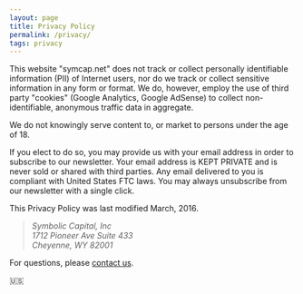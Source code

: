 ```yaml
---
layout: page
title: Privacy Policy 
permalink: /privacy/
tags: privacy
---
```


This website "symcap.net" does not track or collect personally identifiable information (PII) of Internet users, nor do we track or collect sensitive information in any form or format. We do, however, employ the use of third party "cookies" (Google Analytics, Google AdSense) to collect non-identifiable, anonymous traffic data in aggregate.

We do not knowingly serve content to, or market to persons under the age of 18.

If you elect to do so, you may provide us with your email address in order to subscribe to our newsletter. Your email address is KEPT PRIVATE and is never sold or shared with third parties. Any email delivered to you is compliant with United States FTC laws. You may always unsubscribe from our newsletter with a single click.

This Privacy Policy was last modified March, 2016.

<blockquote><address>
Symbolic Capital, Inc<br>
1712 Pioneer Ave Suite 433<br>
Cheyenne, WY 82001
</address></blockquote>

For questions, please <a href="/contact/">contact us</a>.

🇺🇸
